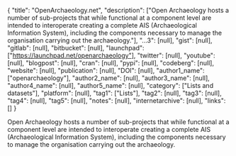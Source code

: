 {
  "title": "OpenArchaeology.net",
  "description": ["Open Archaeology hosts a number of sub-projects that while functional at a component level are intended to interoperate creating a complete AIS (Archaeological Information System), including the components necessary to manage the organisation carrying out the archaeology."],
  "...3": [null],
  "gist": [null],
  "gitlab": [null],
  "bitbucket": [null],
  "launchpad": ["https://launchpad.net/openarchaeology"],
  "twitter": [null],
  "youtube": [null],
  "blogpost": [null],
  "cran": [null],
  "pypi": [null],
  "codeberg": [null],
  "website": [null],
  "publication": [null],
  "DOI": [null],
  "author1_name": ["openarchaeology"],
  "author2_name": [null],
  "author3_name": [null],
  "author4_name": [null],
  "author5_name": [null],
  "category": ["Lists and datasets"],
  "platform": [null],
  "tag1": ["Lists"],
  "tag2": [null],
  "tag3": [null],
  "tag4": [null],
  "tag5": [null],
  "notes": [null],
  "internetarchive": [null],
  "links": []
}

<!-- Generated by csv2md.R – do not edit by hand -->

Open Archaeology hosts a number of sub-projects that while functional at a component level are intended to interoperate creating a complete AIS (Archaeological Information System), including the components necessary to manage the organisation carrying out the archaeology.